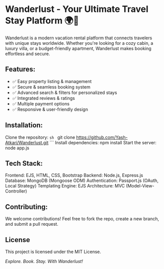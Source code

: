 # Wanderlust - Your Ultimate Travel Stay Platform 🌍🏡

Wanderlust is a modern vacation rental platform that connects travelers with unique stays worldwide. Whether you're looking for a cozy cabin, a luxury villa, or a budget-friendly apartment, Wanderlust makes booking effortless and secure.

## Features:
- ✅ Easy property listing & management
- ✅ Secure & seamless booking system
- ✅ Advanced search & filters for personalized stays
- ✅ Integrated reviews & ratings
- ✅ Multiple payment options
- ✅ Responsive & user-friendly design

## Installation:
Clone the repository: ```sh
``` git clone https://github.com/Yash-Atkari/Wanderlust.git ```
Install dependencies:
npm install
Start the server:
node app.js

## Tech Stack:
Frontend: EJS, HTML, CSS, Bootstrap
Backend: Node.js, Express.js
Database: MongoDB (Mongoose ODM)
Authentication: Passport.js (OAuth, Local Strategy)
Templating Engine: EJS
Architecture: MVC (Model-View-Controller)

## Contributing:
We welcome contributions! Feel free to fork the repo, create a new branch, and submit a pull request.

## License
This project is licensed under the MIT License.

_Explore. Book. Stay. With Wanderlust!_
